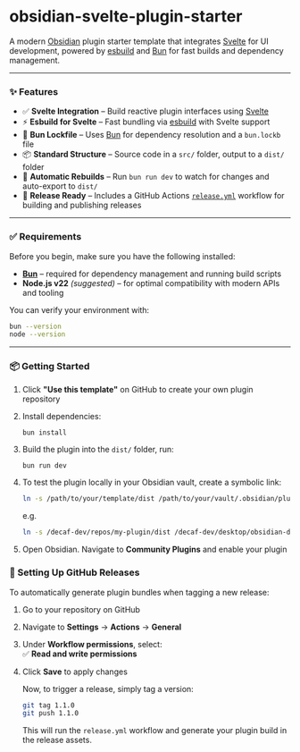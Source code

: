 # obsidian-svelte-plugin-starter

A modern [Obsidian](https://obsidian.md) plugin starter template that integrates [Svelte](https://svelte.dev) for UI development, powered by [esbuild](https://esbuild.github.io/) and [Bun](https://bun.sh/) for fast builds and dependency management.

---

### ✨ Features

-   ✅ **Svelte Integration** – Build reactive plugin interfaces using [Svelte](https://svelte.dev)
-   ⚡ **Esbuild for Svelte** – Fast bundling via [esbuild](https://esbuild.github.io/) with Svelte support
-   🐰 **Bun Lockfile** – Uses [Bun](https://bun.sh/) for dependency resolution and a `bun.lockb` file
-   📦 **Standard Structure** – Source code in a `src/` folder, output to a `dist/` folder
-   🔁 **Automatic Rebuilds** – Run `bun run dev` to watch for changes and auto-export to `dist/`
-   🚀 **Release Ready** – Includes a GitHub Actions [`release.yml`](.github/workflows/release.yml) workflow for building and publishing releases

---

### ✅ Requirements

Before you begin, make sure you have the following installed:

-   [**Bun**](https://bun.sh/) – required for dependency management and running build scripts
-   **Node.js v22** _(suggested)_ – for optimal compatibility with modern APIs and tooling

You can verify your environment with:

```bash
bun --version
node --version
```

---

### 📦 Getting Started

1. Click **"Use this template"** on GitHub to create your own plugin repository
2. Install dependencies:
    ```bash
    bun install
    ```
3. Build the plugin into the `dist/` folder, run:
    ```
    bun run dev
    ```
4. To test the plugin locally in your Obsidian vault, create a symbolic link:

    ```bash
    ln -s /path/to/your/template/dist /path/to/your/vault/.obsidian/plugins/your-plugin-name
    ```

    e.g.

    ```bash
    ln -s /decaf-dev/repos/my-plugin/dist /decaf-dev/desktop/obsidian-development/.obsidian/plugins/my-plugin
    ```

5. Open Obsidian. Navigate to **Community Plugins** and enable your plugin

### 🔁 Setting Up GitHub Releases

To automatically generate plugin bundles when tagging a new release:

1. Go to your repository on GitHub
2. Navigate to **Settings** → **Actions** → **General**
3. Under **Workflow permissions**, select:  
   ✅ **Read and write permissions**
4. Click **Save** to apply changes

    Now, to trigger a release, simply tag a version:

    ```bash
    git tag 1.1.0
    git push 1.1.0
    ```

    This will run the `release.yml` workflow and generate your plugin build in the release assets.
